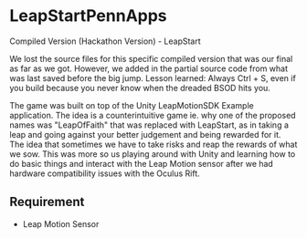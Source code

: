 # LeapStartPennApps
Compiled Version (Hackathon Version) - LeapStart

We lost the source files for this specific compiled version that was our final as far as we got. However, we added in the partial source code from what was last saved before the big jump. Lesson learned: Always Ctrl + S, even if you build because you never know when the dreaded BSOD hits you.

The game was built on top of the Unity LeapMotionSDK Example application. The idea is a counterintuitive game ie. why one of the proposed names was "LeapOfFaith" that was replaced with LeapStart, as in taking a leap and going against your better judgement and being rewarded for it. The idea that sometimes we have to take risks and reap the rewards of what we sow. This was more so us playing around with Unity and learning how to do basic things and interact with the Leap Motion sensor after we had hardware compatibility issues with the Oculus Rift. 

## Requirement
- Leap Motion Sensor
